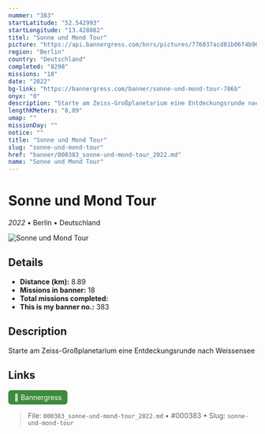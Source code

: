 ```yaml
---
nummer: "383"
startLatitude: "52.542993"
startLongitude: "13.428082"
titel: "Sonne und Mond Tour"
picture: "https://api.bannergress.com/bnrs/pictures/776037acd81b06f4b9016319ea6e4805"
region: "Berlin"
country: "Deutschland"
completed: "8298"
missions: "18"
date: "2022"
bg-link: "https://bannergress.com/banner/sonne-und-mond-tour-786b"
onyx: "0"
description: "Starte am Zeiss-Großplanetarium eine Entdeckungsrunde nach Weissensee"
lengthKMeters: "8,89"
umap: ""
missionDay: ""
notice: ""
title: "Sonne und Mond Tour"
slug: "sonne-und-mond-tour"
href: "banner/000383_sonne-und-mond-tour_2022.md"
name: "Sonne und Mond Tour"
---
```

# Sonne und Mond Tour

*2022* • Berlin • Deutschland

![Sonne und Mond Tour](https://api.bannergress.com/bnrs/pictures/776037acd81b06f4b9016319ea6e4805)



## Details
- **Distance (km):** 8.89
- **Missions in banner:** 18
- **Total missions completed:** 
- **This is my banner no.:** 383



## Description
Starte am Zeiss-Großplanetarium eine Entdeckungsrunde nach Weissensee



## Links
<a href="https://bannergress.com/banner/sonne-und-mond-tour-786b" target="_blank" style="display:inline-block;margin-right:8px;padding:6px 12px;background:#3c8b3c;color:#fff;text-decoration:none;border-radius:6px;">🔗 Bannergress</a>



> File: `000383_sonne-und-mond-tour_2022.md` • #000383 • Slug: `sonne-und-mond-tour`
